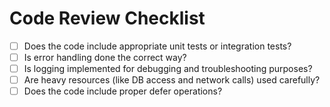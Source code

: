 # Code Review Checklist

- [ ] Does the code include appropriate unit tests or integration tests?
- [ ] Is error handling done the correct way?
- [ ] Is logging implemented for debugging and troubleshooting purposes?
- [ ] Are heavy resources (like DB access and network calls) used carefully?
- [ ] Does the code include proper defer operations?

